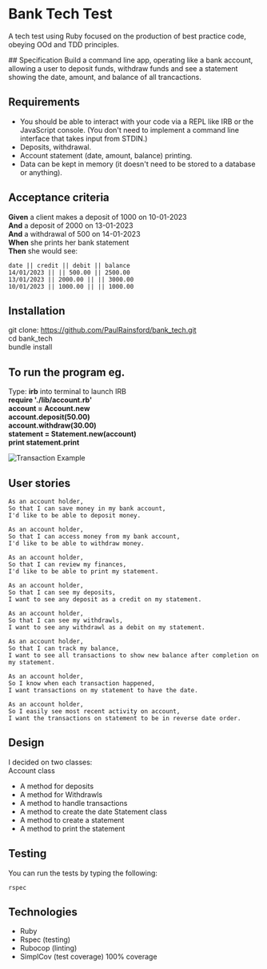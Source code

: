 # Bank Tech Test
A tech test using Ruby focused on the production of best practice code, obeying OOd and TDD principles.

## Specification
Build a command line app, operating like a bank account, allowing a user to deposit funds, withdraw funds and see a statement showing the date, amount, and balance of all trancactions.

## Requirements
- You should be able to interact with your code via a REPL like IRB or the    JavaScript console. (You don't need to implement a command line interface that takes input from STDIN.)
- Deposits, withdrawal.
- Account statement (date, amount, balance) printing.
- Data can be kept in memory (it doesn't need to be stored to a database or anything).

## Acceptance criteria
**Given** a client makes a deposit of 1000 on 10-01-2023<br>
**And** a deposit of 2000 on 13-01-2023<br>
**And** a withdrawal of 500 on 14-01-2023<br>
**When** she prints her bank statement<br>
**Then** she would see:<br>

```
date || credit || debit || balance
14/01/2023 || || 500.00 || 2500.00
13/01/2023 || 2000.00 || || 3000.00
10/01/2023 || 1000.00 || || 1000.00
```

## Installation
git clone: https://github.com/PaulRainsford/bank_tech.git<br>
cd bank_tech<br>
bundle install<br>

## To run the program eg.
Type: **irb** into terminal to launch IRB<br>
      **require './lib/account.rb'**<br>
      **account = Account.new**<br>
      **account.deposit(50.00)**<br>
      **account.withdraw(30.00)**<br>
      **statement = Statement.new(account)**<br>
      **print statement.print**<br>

![Transaction Example](https://user-images.githubusercontent.com/86072918/135445336-64ec6403-1820-40fb-b3d6-892a922a059a.png)

## User stories
```
As an account holder,
So that I can save money in my bank account, 
I'd like to be able to deposit money.
```
```
As an account holder,
So that I can access money from my bank account, 
I'd like to be able to withdraw money.
```
```
As an account holder,
So that I can review my finances, 
I'd like to be able to print my statement.
```
```
As an account holder,
So that I can see my deposits,
I want to see any deposit as a credit on my statement. 
```
```
As an account holder,
So that I can see my withdrawls,
I want to see any withdrawl as a debit on my statement.
```
```
As an account holder,
So that I can track my balance,
I want to see all transactions to show new balance after completion on my statement.
```
```
As an account holder,
So I know when each transaction happened,
I want transactions on my statement to have the date.
```
```
As an account holder,
So I easily see most recent activity on account,
I want the transactions on statement to be in reverse date order.
```
## Design
I decided on two classes:<br>
Account class<br>
  - A method for deposits
  - A method for Withdrawls
  - A method to handle transactions
  - A method to create the date
Statement class<br>
  - A method to create a statement
  - A method to print the statement

## Testing
You can run the tests by typing the following:
```
rspec
```

## Technologies
- Ruby
- Rspec (testing)
- Rubocop (linting)
- SimplCov (test coverage) 100% coverage